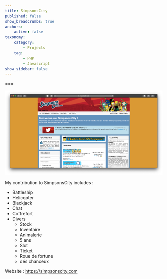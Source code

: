 ```yaml
---
title: SimpsonsCity
published: false
show_breadcrumbs: true
anchors:
    active: false
taxonomy:
    category:
        - Projects
    tag:
        - PHP
        - Javascript
show_sidebar: false
---
```




===

![](SimpsonsCity.png)

My contribution to SimpsonsCity includes :


  - Battleship
  - Helicopter
  - Blackjack
  - Chat
  - Coffrefort
  - Divers
    - Stock
    - Inventaire
    - Animalerie
    - 5 ans
    - Slot
    - Ticket
    - Roue de fortune
    - dés chanceux


Website : <https://simpsonscity.com>

